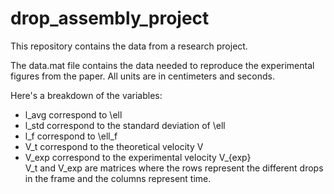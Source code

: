 # drop_assembly_project
This repository contains the data from a research project.


The data.mat file contains the data needed to reproduce the experimental figures from the paper.
All units are in centimeters and seconds.

Here's a breakdown of the variables: 
- l_avg correspond to \ell 
- l_std correspond to the standard deviation of \ell 
- l_f correspond to \ell_f 
- V_t correspond to the theoretical velocity V 
- V_exp correspond to the experimental velocity V_{exp} 
\
V_t and V_exp are matrices where the rows represent the different drops in the frame and the columns represent time.
